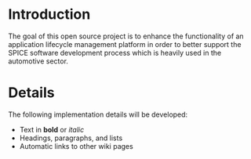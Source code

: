 # Introduction #

The goal of this open source project is to enhance the functionality of an application lifecycle management platform in order to better support the SPICE software development process which is heavily used in the automotive sector.


# Details #

The following implementation details will be developed:
  * Text in **bold** or _italic_
  * Headings, paragraphs, and lists
  * Automatic links to other wiki pages